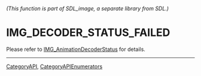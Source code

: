 ###### (This function is part of SDL_image, a separate library from SDL.)
# IMG_DECODER_STATUS_FAILED

Please refer to [IMG_AnimationDecoderStatus](IMG_AnimationDecoderStatus) for details.

----
[CategoryAPI](CategoryAPI), [CategoryAPIEnumerators](CategoryAPIEnumerators)

